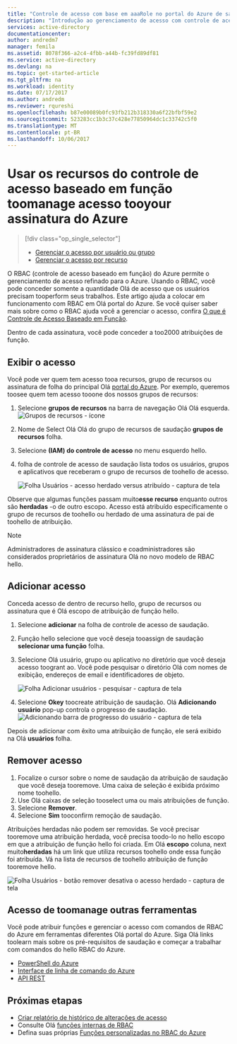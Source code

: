 ```yaml
---
title: "Controle de acesso com base em aaaRole no portal do Azure de saudação | Microsoft Docs"
description: "Introdução ao gerenciamento de acesso com controle de acesso baseado em função no hello Portal do Azure. Use função atribuições tooassign permissões tooyour recursos."
services: active-directory
documentationcenter: 
author: andredm7
manager: femila
ms.assetid: 8078f366-a2c4-4fbb-a44b-fc39fd89df81
ms.service: active-directory
ms.devlang: na
ms.topic: get-started-article
ms.tgt_pltfrm: na
ms.workload: identity
ms.date: 07/17/2017
ms.author: andredm
ms.reviewer: rqureshi
ms.openlocfilehash: b87e00089b0fc93fb212b318330a6f22bfbf59e2
ms.sourcegitcommit: 523283cc1b3c37c428e77850964dc1c33742c5f0
ms.translationtype: MT
ms.contentlocale: pt-BR
ms.lasthandoff: 10/06/2017
---
```

# <a name="use-role-based-access-control-toomanage-access-tooyour-azure-subscription-resources"></a>Usar os recursos do controle de acesso baseado em função toomanage acesso tooyour assinatura do Azure
> [!div class="op_single_selector"]
> * [Gerenciar o acesso por usuário ou grupo](role-based-access-control-manage-assignments.md)
> * [Gerenciar o acesso por recurso](role-based-access-control-configure.md)

O RBAC (controle de acesso baseado em função) do Azure permite o gerenciamento de acesso refinado para o Azure. Usando o RBAC, você pode conceder somente a quantidade Olá de acesso que os usuários precisam tooperform seus trabalhos. Este artigo ajuda a colocar em funcionamento com RBAC em Olá portal do Azure. Se você quiser saber mais sobre como o RBAC ajuda você a gerenciar o acesso, confira [O que é Controle de Acesso Baseado em Função](role-based-access-control-what-is.md).

Dentro de cada assinatura, você pode conceder a too2000 atribuições de função. 

## <a name="view-access"></a>Exibir o acesso
Você pode ver quem tem acesso tooa recursos, grupo de recursos ou assinatura de folha do principal Olá [portal do Azure](https://portal.azure.com). Por exemplo, queremos toosee quem tem acesso tooone dos nossos grupos de recursos:

1. Selecione **grupos de recursos** na barra de navegação Olá Olá esquerda.  
    ![Grupos de recursos - ícone](./media/role-based-access-control-configure/resourcegroups_icon.png)
2. Nome de Select Olá Olá do grupo de recursos de saudação **grupos de recursos** folha.
3. Selecione **(IAM) do controle de acesso** no menu esquerdo hello.  
4. folha de controle de acesso de saudação lista todos os usuários, grupos e aplicativos que receberam o grupo de recursos de toohello de acesso.  
   
    ![Folha Usuários - acesso herdado versus atribuído - captura de tela](./media/role-based-access-control-configure/view-access.png)

Observe que algumas funções passam muito**esse recurso** enquanto outros são **herdadas** -o de outro escopo. Acesso está atribuído especificamente o grupo de recursos de toohello ou herdado de uma assinatura de pai de toohello de atribuição.

> [!NOTE]
> Administradores de assinatura clássico e coadministradores são considerados proprietários de assinatura Olá no novo modelo de RBAC hello.

## <a name="add-access"></a>Adicionar acesso
Conceda acesso de dentro de recurso hello, grupo de recursos ou assinatura que é Olá escopo de atribuição de função hello.

1. Selecione **adicionar** na folha de controle de acesso de saudação.  
2. Função hello selecione que você deseja tooassign de saudação **selecionar uma função** folha.
3. Selecione Olá usuário, grupo ou aplicativo no diretório que você deseja acesso toogrant ao. Você pode pesquisar o diretório Olá com nomes de exibição, endereços de email e identificadores de objeto.  
   
    ![Folha Adicionar usuários - pesquisar - captura de tela](./media/role-based-access-control-configure/grant-access2.png)
4. Selecione **Okey** toocreate atribuição de saudação. Olá **Adicionando usuário** pop-up controla o progresso de saudação.  
    ![Adicionando barra de progresso do usuário - captura de tela](./media/role-based-access-control-configure/addinguser_popup.png)

Depois de adicionar com êxito uma atribuição de função, ele será exibido na Olá **usuários** folha.

## <a name="remove-access"></a>Remover acesso
1. Focalize o cursor sobre o nome de saudação da atribuição de saudação que você deseja tooremove. Uma caixa de seleção é exibida próximo nome toohello.
2. Use Olá caixas de seleção tooselect uma ou mais atribuições de função.
2. Selecione **Remover**.  
3. Selecione **Sim** tooconfirm remoção de saudação.

Atribuições herdadas não podem ser removidas. Se você precisar tooremove uma atribuição herdada, você precisa toodo-lo no hello escopo em que a atribuição de função hello foi criada. Em Olá **escopo** coluna, next muito**herdadas** há um link que utiliza recursos toohello onde essa função foi atribuída. Vá na lista de recursos de toohello atribuição de função tooremove hello.

![Folha Usuários - botão remover desativa o acesso herdado - captura de tela](./media/role-based-access-control-configure/remove-access2.png)

## <a name="other-tools-toomanage-access"></a>Acesso de toomanage outras ferramentas
Você pode atribuir funções e gerenciar o acesso com comandos de RBAC do Azure em ferramentas diferentes Olá portal do Azure.  Siga Olá links toolearn mais sobre os pré-requisitos de saudação e começar a trabalhar com comandos do hello RBAC do Azure.

* [PowerShell do Azure](role-based-access-control-manage-access-powershell.md)
* [Interface de linha de comando do Azure](role-based-access-control-manage-access-azure-cli.md)
* [API REST](role-based-access-control-manage-access-rest.md)

## <a name="next-steps"></a>Próximas etapas
* [Criar relatório de histórico de alterações de acesso](role-based-access-control-access-change-history-report.md)
* Consulte Olá [funções internas de RBAC](role-based-access-built-in-roles.md)
* Defina suas próprias [Funções personalizadas no RBAC do Azure](role-based-access-control-custom-roles.md)

